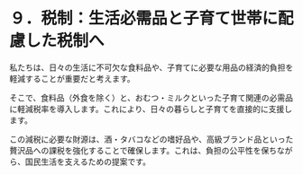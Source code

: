 # ９．税制：生活必需品と子育て世帯に配慮した税制へ

私たちは、日々の生活に不可欠な食料品や、子育てに必要な用品の経済的負担を軽減することが重要だと考えます。

そこで、食料品（外食を除く）と、おむつ・ミルクといった子育て関連の必需品に軽減税率を導入します。これにより、日々の暮らしと子育てを直接的に支援します。

この減税に必要な財源は、酒・タバコなどの嗜好品や、高級ブランド品といった贅沢品への課税を強化することで確保します。これは、負担の公平性を保ちながら、国民生活を支えるための提案です。